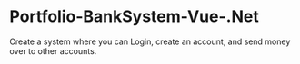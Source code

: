 # Portfolio-BankSystem-Vue-.Net
 Create a system where you can Login, create an account, and send money over to other accounts.
